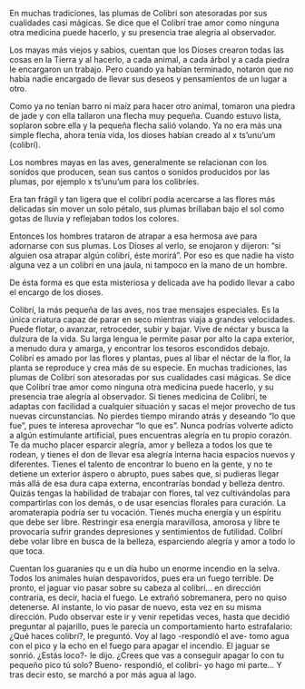 
En muchas tradiciones, las plumas de Colibrí son atesoradas por sus cualidades casi mágicas. Se dice que el Colibrí trae amor como ninguna otra medicina puede hacerlo, y su presencia trae alegría al observador.

Los mayas más viejos y sabios, cuentan que los Dioses crearon todas las cosas en la Tierra y al hacerlo, a cada animal, a cada árbol y a cada piedra le encargaron un trabajo. Pero cuando ya habían terminado, notaron que no había nadie encargado de llevar sus deseos y pensamientos de un lugar a otro.

Como ya no tenían barro ni maíz para hacer otro animal, tomaron una piedra de jade y con ella tallaron una flecha muy pequeña. Cuando estuvo lista, soplaron sobre ella y la pequeña flecha salió volando. Ya no era más una simple flecha, ahora tenía vida, los dioses habían creado al x ts’unu’um (colibrí).

Los nombres mayas en las aves, generalmente se relacionan con los sonidos que producen, sean sus cantos o sonidos producidos por las plumas, por ejemplo x ts’unu’um para los colibríes.

Era tan frágil y tan ligera que el colibrí podía acercarse a las flores más delicadas sin mover un solo pétalo, sus plumas brillaban bajo el sol como gotas de lluvia y reflejaban todos los colores.

Entonces los hombres trataron de atrapar a esa hermosa ave para adornarse con sus plumas. Los Dioses al verlo, se enojaron y dijeron: “si alguien osa atrapar algún colibrí, éste morirá”. Por eso es que nadie ha visto alguna vez a un colibrí en una jaula, ni tampoco en la mano de un hombre.

De ésta forma es que esta misteriosa y delicada ave ha podido llevar a cabo el encargo de los dioses.

Colibrí, la más pequeña de las aves, nos trae mensajes especiales. Es la única criatura capaz de parar en seco mientras viaja a grandes velocidades. Puede flotar, o avanzar, retroceder, subir y bajar. Vive de néctar y busca la dulzura de la vida. Su larga lengua le permite pasar por alto la capa exterior, a menudo dura y amarga, y encontrar los tesoros escondidos debajo. Colibrí es amado por las flores y plantas, pues al libar el néctar de la flor, la planta se reproduce y crea más de su especie.
En muchas tradiciones, las plumas de Colibrí son atesoradas por sus cualidades casi mágicas. Se dice que Colibrí trae amor como ninguna otra medicina puede hacerlo, y su presencia trae alegría al observador.
Si tienes medicina de Colibrí, te adaptas con facilidad a cualquier situación y sacas el mejor provecho de tus nuevas circunstancias. No pierdes tiempo mirando atrás y deseando “lo que fue”, pues te interesa aprovechar “lo que es”. Nunca podrías volverte adicto a algún estimulante artificial, pues encuentras alegría en tu propio corazón. Te da mucho placer esparcir alegría, amor y belleza a todos los que te rodean, y tienes el don de llevar esa alegría interna hacia espacios nuevos y diferentes. Tienes el talento de encontrar lo bueno en la gente, y no te detiene un exterior áspero o abrupto, pues sabes que, si pudieras llegar más allá de esa dura capa externa, encontrarías bondad y belleza dentro. Quizás tengas la habilidad de trabajar con flores, tal vez cultivándolas para compartirlas con los demás, o de usar esencias florales para curación. La aromaterapia podría ser tu vocación.
Tienes mucha energía y un espíritu que debe ser libre. Restringir esa energía maravillosa, amorosa y libre te provocaría sufrir grandes depresiones y sentimientos de futilidad. Colibrí debe volar libre en busca de la belleza, esparciendo alegría y amor a todo lo que toca.

Cuentan los guaraníes qu e un día hubo un enorme incendio en la selva.
Todos los animales huían despavoridos, pues era un fuego terrible.
De pronto, el jaguar vio pasar sobre su cabeza al colibrí… en dirección contraria, es decir, hacia el fuego.
Le extrañó sobremanera, pero no quiso detenerse.
Al instante, lo vio pasar de nuevo, esta vez en su misma dirección.
Pudo observar este ir y venir repetidas veces, hasta que decidió preguntar al pajarillo, pues le parecía un comportamiento harto estrafalario:
¿Qué haces colibrí?, le preguntó.
Voy al lago -respondió el ave- tomo agua con el pico y la echo en el fuego para apagar el incendio.
El jaguar se sonrió.
¿Estás loco?- le dijo. ¿Crees que vas a conseguir apagar lo con tu pequeño pico tú solo?
Bueno- respondió, el colibrí- yo hago mi parte…
Y tras decir esto, se marchó a por más agua al lago.
